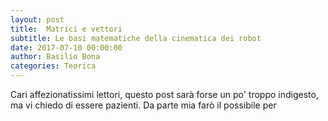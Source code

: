 ```yaml
---
layout: post
title:  Matrici e vettori
subtitle: Le basi matematiche della cinematica dei robot
date: 2017-07-10 00:00:00
author: Basilio Bona
categories: Teorica
---
```


Cari affezionatissimi lettori, questo post sarà forse un po' troppo indigesto, ma vi chiedo di essere pazienti. 
Da parte mia farò il possibile per 